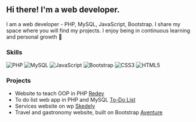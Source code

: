 ## Hi there!  I'm a web developer.

I am a web developer - PHP, MySQL, JavaScript, Bootstrap. I share my space where you will find my projects. I enjoy being in continuous learning and personal growth 🚀

### Skills

![PHP](https://img.shields.io/static/v1?style=for-the-badge&message=PHP&color=777BB4&logo=PHP&logoColor=FFFFFF&label=)
![MySQL](https://img.shields.io/static/v1?style=for-the-badge&message=MySQL&color=4479A1&logo=MySQL&logoColor=FFFFFF&label=)
![JavaScript](https://img.shields.io/static/v1?style=for-the-badge&message=JavaScript&color=222222&logo=JavaScript&logoColor=F7DF1E&label=)
![Bootstrap](https://img.shields.io/static/v1?style=for-the-badge&message=Bootstrap&color=7952B3&logo=Bootstrap&logoColor=FFFFFF&label=)
![CSS3](https://img.shields.io/static/v1?style=for-the-badge&message=CSS3&color=1572B6&logo=CSS3&logoColor=FFFFFF&label=)
![HTML5](https://img.shields.io/static/v1?style=for-the-badge&message=HTML5&color=E34F26&logo=HTML5&logoColor=FFFFFF&label=)

### Projects
* Website to teach OOP in PHP [Redev](http://redev.epizy.com/)
* To do list web app in PHP and MySQL [To-Do List](http://to-do-list.epizy.com/)
* Services website on wp [Skedely](https://skedely.netlify.app/)
* Travel and gastronomy website, built on Bootstrap [Aventure](https://aventure-free.netlify.app/)
